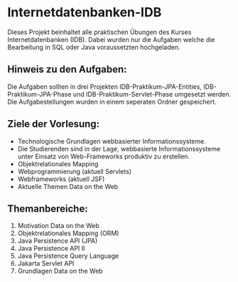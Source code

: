# Internetdatenbanken-IDB

Dieses Projekt beinhaltet alle praktischen Übungen des Kurses Internetdatenbanken (IDB). Dabei wurden nur die Aufgaben welche die Bearbeitung in SQL oder Java voraussetzten hochgeladen.

## Hinweis zu den Aufgaben:
Die Aufgaben sollten in drei Projekten IDB-Praktikum-JPA-Entities, IDB-Praktikum-JPA-Phase und IDB-Praktikum-Servlet-Phase umgesetzt werden. Die Aufgabestellungen wurden in einem seperaten Ordner gespeichert.

## Ziele der Vorlesung:
- Technologische Grundlagen webbasierter Informationssysteme.
- Die Studierenden sind in der Lage, webbasierte Informationssysteme unter Einsatz von Web-Frameworks produktiv zu erstellen.
- Objektrelationales Mapping
- Webprogrammierung (aktuell Servlets)
- Webframeworks (aktuell JSF)
- Aktuelle Themen Data on the Web

## Themanbereiche:
1. Motivation Data on the Web
2. Objektrelationales Mapping (ORM)
3. Java Persistence API (JPA)
4. Java Persistence API II
5. Java Persistence Query Language
6. Jakarta Servlet API
7. Grundlagen Data on the Web
